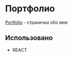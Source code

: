 # Портфолио

[Portfolio](https://elirena.github.io/portfolio/) - cтраничка обо мне


## Использовано

* REACT

